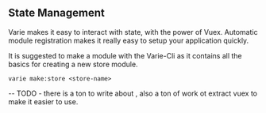 ## State Management

Varie makes it easy to interact with state, with the power of Vuex. Automatic module registration makes it really easy to setup your application quickly.

It is suggested to make a module with the Varie-Cli as it contains all the basics for creating a new store module.

`varie make:store <store-name>`

-- TODO - there is a ton to write about , also a ton of work ot extract vuex to make it easier to use.
